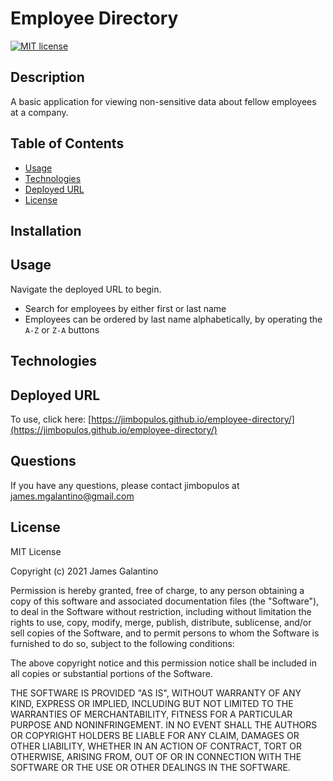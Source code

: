 # Employee Directory

[![MIT license](https://img.shields.io/badge/License-MIT-blue.svg)](https://lbesson.mit-license.org/)

## Description

A basic application for viewing non-sensitive data about fellow employees at a company.

## Table of Contents

- [Usage](#usage)
- [Technologies](#technologies)
- [Deployed URL](#deployed-url)
- [License](#license)

## Installation

## Usage

Navigate the deployed URL to begin.

- Search for employees by either first or last name
- Employees can be ordered by last name alphabetically, by operating the `A-Z` or `Z-A` buttons

## Technologies

## Deployed URL

To use, click here: [https://jimbopulos.github.io/employee-directory/](https://jimbopulos.github.io/employee-directory/)

## Questions

If you have any questions, please contact jimbopulos at james.mgalantino@gmail.com

## License

MIT License

Copyright (c) 2021 James Galantino

Permission is hereby granted, free of charge, to any person obtaining a copy
of this software and associated documentation files (the "Software"), to deal
in the Software without restriction, including without limitation the rights
to use, copy, modify, merge, publish, distribute, sublicense, and/or sell
copies of the Software, and to permit persons to whom the Software is
furnished to do so, subject to the following conditions:

The above copyright notice and this permission notice shall be included in all
copies or substantial portions of the Software.

THE SOFTWARE IS PROVIDED "AS IS", WITHOUT WARRANTY OF ANY KIND, EXPRESS OR
IMPLIED, INCLUDING BUT NOT LIMITED TO THE WARRANTIES OF MERCHANTABILITY,
FITNESS FOR A PARTICULAR PURPOSE AND NONINFRINGEMENT. IN NO EVENT SHALL THE
AUTHORS OR COPYRIGHT HOLDERS BE LIABLE FOR ANY CLAIM, DAMAGES OR OTHER
LIABILITY, WHETHER IN AN ACTION OF CONTRACT, TORT OR OTHERWISE, ARISING FROM,
OUT OF OR IN CONNECTION WITH THE SOFTWARE OR THE USE OR OTHER DEALINGS IN THE
SOFTWARE.
